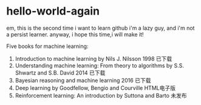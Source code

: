 # hello-world-again
em, this is the second time i want to learn github
i'm a lazy guy, and i'm not a persist learner.
anyway, i hope this time,i will make it!

Five books for machine learning:
1. Introduction to machine learning by Nils J. Nilsson 1998 已下载
2. Understanding machine learning: From theory to algorithms by S.S. Shwartz and S.B. David 2014 已下载
3. Bayesian reasoning and machine learning 2016 已下载
4. Deep learning by Goodfellow, Bengio and Courville HTML电子版
5. Reinforcement learning: An introduction by Suttona and Barto 未发布
